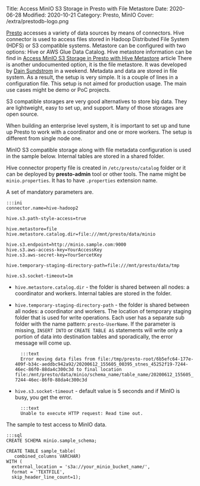 Title: Access MinIO S3 Storage in Presto with File Metastore
Date: 2020-06-28
Modified: 2020-10-21
Category: Presto, MinIO
Cover: /extra/prestodb-logo.png

[Presto](https://prestodb.io/) accesses a variety of data sources by means of connectors. Hive connector is used to access files stored in Hadoop Distributed File System (HDFS) or S3 compatible systems. Metastore can be configured with two options: Hive or AWS Glue Data Catalog. Hive metastore information can be find in [Access MinIO S3 Storage in Presto with Hive Metastore]({filename}/articles/access-minio-s3-storage-prestodb-cluster-hive-metastore.md) article  There is another undocumented option, it is the file metastore. It was developed by [Dain Sundstrom](https://www.linkedin.com/in/dainsundstrom/) in a weekend. Metadata and data are stored in file system. As a result, the setup is very simple. It is a couple of lines in a configuration file. This setup is not aimed for production usage. The main use cases might be demo or PoC projects.

S3 compatible storages are very good alternatives to store big data. They are lightweight, easy to set up, and support. Many of those storages are open source.

When building an enterprise level system, it is important to set up and tune up Presto to work with a coordinator and one or more workers. The setup is different from single node one.

MinIO S3 compatible storage along with file metadata configuration is used in the sample below. Internal tables are stored in a shared folder.

Hive connector property file is created in `/etc/presto/catalog` folder or it can be deployed by **presto-admin** tool or other tools. The name might be `minio.properties`. It has to have `.properties` extension name.

A set of mandatory parameters are.

    :::ini
    connector.name=hive-hadoop2

    hive.s3.path-style-access=true

    hive.metastore=file
    hive.metastore.catalog.dir=file:///mnt/presto/data/minio

    hive.s3.endpoint=http://minio.sample.com:9000
    hive.s3.aws-access-key=YourAccessKey
    hive.s3.aws-secret-key=YourSercetKey

    hive.temporary-staging-directory-path=file:///mnt/presto/data/tmp

    hive.s3.socket-timeout=1m
    

* `hive.metastore.catalog.dir` - the folder is shared between all nodes: a coordinator and workers. Internal tables are stored in the folder.
* `hive.temporary-staging-directory-path` - the folder is shared between all nodes: a coordinator and workers. The location of temporary staging folder that is used for write operations. Each user has a separate sub folder with the name pattern: `presto-UserName`. If the parameter is missing, `INSERT INTO` or `CREATE TABLE AS` statements will write only a portion of data into destination tables and sporadically, the error message will come up.

        :::text
        Error moving data files from file:/tmp/presto-root/6b5efc64-177e-409f-b34c-aeddbc942a92/20200612_155605_00395_stnes_45252f19-7244-46ec-86f0-88da4c300c3d to final location file:/mnt/presto/data/minio/schema_name/table_name/20200612_155605_00395_stnes_45252f19-7244-46ec-86f0-88da4c300c3d

* `hive.s3.socket-timeout` - default value is 5 seconds and if MinIO is busy, you get the error.

        :::text
        Unable to execute HTTP request: Read time out.

The sample to test access to MinIO data.

    :::sql
    CREATE SCHEMA minio.sample_schema;

    CREATE TABLE sample_table(
       combined_columns VARCHAR)
    WITH (
      external_location = 's3a://your_minio_bucket_name/',
      format = 'TEXTFILE',
      skip_header_line_count=1);


